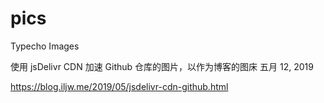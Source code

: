 # pics

Typecho Images

使用 jsDelivr CDN 加速 Github 仓库的图片，以作为博客的图床 
五月 12, 2019

https://blog.iljw.me/2019/05/jsdelivr-cdn-github.html

